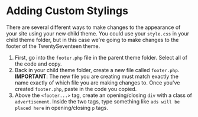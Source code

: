 # Adding Custom Stylings

There are several different ways to make changes to the appearance of your site using your new child theme. You could use your `style.css` in your child theme folder, but in this case we're going to make changes to the footer of the TwentySeventeen theme.
1. First, go into the `footer.php` file in the parent theme folder. Select all of the code and copy.
2. Back in your child theme folder, create a new file called `footer.php`. **IMPORTANT**: The new file you are creating must match exactly the name exactly of which file you are making changes to. Once you've created `footer.php`, paste in the code you copied.
3. Above the `<footer...>` tag, create an opening/closing `div` with a class of `advertisement`. Inside the two tags, type something like `ads will be placed here` in opening/closing `p` tags.
